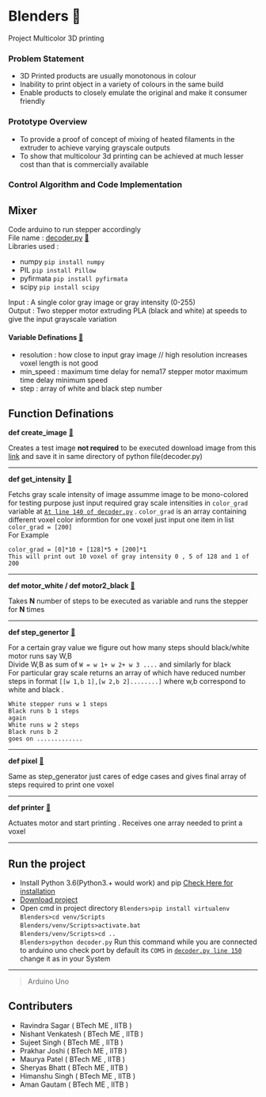 # Blenders :rainbow:
Project Multicolor 3D printing

### Problem Statement
- 3D Printed products are usually monotonous in colour
- Inability to print object in a variety of colours in the same build
- Enable products to closely emulate the original and make it consumer friendly

### Prototype Overview
- To provide a proof of concept of mixing of heated filaments in the extruder to achieve varying grayscale outputs
- To show that multicolour 3d printing can be achieved at much lesser cost than that is commercially available

### Control Algorithm and Code Implementation

## Mixer
Code arduino to run stepper accordingly <br>
File name : [decoder.py](https://github.com/amangautam015/Blenders/blob/master/decoder.py "Decoder")  [:link:](https://github.com/amangautam015/Blenders/blob/master/decoder.py "Decoder")<br>
Libraries used : <br>
- numpy `pip install numpy`
- PIL `pip install Pillow`
- pyfirmata `pip install pyfirmata`
- scipy `pip install scipy`


Input :  A single color gray image or gray intensity (0-255) <br>
Output : Two stepper motor extruding PLA (black and white) at speeds to give the input grayscale variation

#### Variable Definations [:link:](https://github.com/amangautam015/Blenders/blob/41a512766da2fcb77d7b0aa4f80fc1331032ceb6/decoder.py#L11)
- resolution : how close to input gray image // high resolution increases voxel length is not good
- min_speed :  maximum time delay for nema17 stepper motor maximum time delay minimum speed 
- step : array of white and black step number

## Function Definations

**def create_image** [:link:](https://github.com/amangautam015/Blenders/blob/41a512766da2fcb77d7b0aa4f80fc1331032ceb6/decoder.py#L22)

Creates a test image **not required** to be executed download image from this [link](https://raw.githubusercontent.com/amangautam015/Blenders/master/final_result.png") and save it in same directory of python file(decoder.py)

---

**def get_intensity** [:link:](https://github.com/amangautam015/Blenders/blob/41a512766da2fcb77d7b0aa4f80fc1331032ceb6/decoder.py#L38)

Fetchs gray scale intensity of image assumme image to be mono-colored for testing purpose just input required gray scale intensities in `color_grad` variable at [`At line 140 of decoder.py`](https://github.com/amangautam015/Blenders/blob/41a512766da2fcb77d7b0aa4f80fc1331032ceb6/decoder.py#L140) . `color_grad` is an array containing different voxel color informtion for one voxel just input one item in list `color_grad = [200]`<br>
For Example <br>
```
color_grad = [0]*10 + [128]*5 + [200]*1 
This will print out 10 voxel of gray intensity 0 , 5 of 128 and 1 of 200
```

---

**def motor_white / def motor2_black** [:link:](https://github.com/amangautam015/Blenders/blob/41a512766da2fcb77d7b0aa4f80fc1331032ceb6/decoder.py#L47)

Takes **N** number of steps to be executed as variable and runs the stepper for **N** times

---

**def step_genertor** [:link:](https://github.com/amangautam015/Blenders/blob/41a512766da2fcb77d7b0aa4f80fc1331032ceb6/decoder.py#L73)

For a certain gray value we figure out how many steps should black/white motor runs say W,B <br>
Divide W,B as sum of `W = w 1+ w 2+ w 3 ....` and similarly for black<br>
For  particular gray scale returns an array of which have reduced number steps in format `[[w 1,b 1],[w 2,b 2]........]` where w,b correspond to white and black .<br>
```
White stepper runs w 1 steps
Black runs b 1 steps
again
White runs w 2 steps
Black runs b 2
goes on .............
```

---

**def pixel** [:link:](https://github.com/amangautam015/Blenders/blob/41a512766da2fcb77d7b0aa4f80fc1331032ceb6/decoder.py#L112)

Same as step_generator just cares of edge cases and gives final array of steps required to print one voxel

---

**def printer** [:link:](https://github.com/amangautam015/Blenders/blob/41a512766da2fcb77d7b0aa4f80fc1331032ceb6/decoder.py#L129)

Actuates motor and start printing . Receives one array needed to print a voxel

---

## Run the project  
- Install Python 3.6(Python3.+ would work) and pip [Check Here for installation](https://github.com/BurntSushi/nfldb/wiki/Python-&-pip-Windows-installation) 
- [Download project](https://github.com/amangautam015/Blenders/archive/master.zip)
- Open cmd in project directory
`Blenders>pip install virtualenv`<br>
`Blenders>cd venv/Scripts`<br>
`Blenders/venv/Scripts>activate.bat`<br>
`Blenders/venv/Scripts>cd ..`<br>
`Blenders>python decoder.py` 
 Run this command while you are connected to arduino uno check port by default its `COM5` in [`decoder.py line 150`](https://github.com/amangautam015/Blenders/blob/41a512766da2fcb77d7b0aa4f80fc1331032ceb6/decoder.py#L150) change it as in your System
 
 ---

> Arduino Uno

## Contributers
- Ravindra Sagar ( BTech ME , IITB )
- Nishant Venkatesh ( BTech ME , IITB )
- Sujeet Singh ( BTech ME , IITB )
- Prakhar Joshi ( BTech ME , IITB )
- Maurya Patel ( BTech ME , IITB )
- Sheryas Bhatt ( BTech ME , IITB )
- Himanshu Singh ( BTech ME , IITB )
- Aman Gautam ( BTech ME , IITB )

